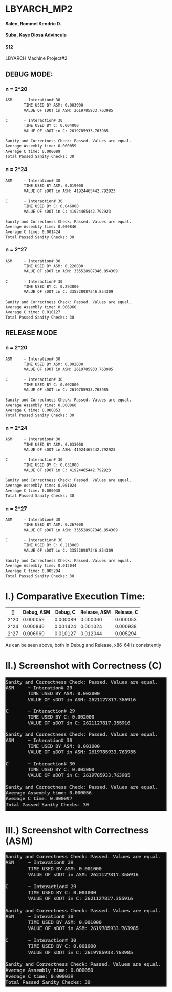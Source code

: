 # LBYARCH_MP2
#### Salen, Rommel Kendric D.
#### Suba, Kaye Diosa Advincula
#### S12
LBYARCH Machine Project#2 

## DEBUG MODE:
### n = 2^20

```
ASM     - Interation# 30
        TIME USED BY ASM: 0.003000
        VALUE OF sDOT in ASM: 2619785933.763985

C       - Interaction# 30
        TIME USED BY C: 0.004000
        VALUE OF sDOT in C: 2619785933.763985

Sanity and Correctness Check: Passed. Values are equal.
Average Assembly time: 0.000059
Average C time: 0.000089
Total Passed Sanity Checks: 30
```

### n = 2^24

```
ASM     - Interation# 30
        TIME USED BY ASM: 0.019000
        VALUE OF sDOT in ASM: 41924465442.792923

C       - Interaction# 30
        TIME USED BY C: 0.046000
        VALUE OF sDOT in C: 41924465442.792923

Sanity and Correctness Check: Passed. Values are equal.
Average Assembly time: 0.000846
Average C time: 0.001424
Total Passed Sanity Checks: 30
```

### n = 2^27


```
ASM     - Interation# 30
        TIME USED BY ASM: 0.220000
        VALUE OF sDOT in ASM: 335528987346.854309

C       - Interaction# 30
        TIME USED BY C: 0.293000
        VALUE OF sDOT in C: 335528987346.854309

Sanity and Correctness Check: Passed. Values are equal.
Average Assembly time: 0.006960
Average C time: 0.010127
Total Passed Sanity Checks: 30
```

## RELEASE MODE
### n = 2^20

```
ASM     - Interation# 30
        TIME USED BY ASM: 0.002000
        VALUE OF sDOT in ASM: 2619785933.763985

C       - Interaction# 30
        TIME USED BY C: 0.002000
        VALUE OF sDOT in C: 2619785933.763985

Sanity and Correctness Check: Passed. Values are equal.
Average Assembly time: 0.000060
Average C time: 0.000053
Total Passed Sanity Checks: 30
```

### n = 2^24

```
ASM     - Interation# 30
        TIME USED BY ASM: 0.033000
        VALUE OF sDOT in ASM: 41924465442.792923

C       - Interaction# 30
        TIME USED BY C: 0.031000
        VALUE OF sDOT in C: 41924465442.792923

Sanity and Correctness Check: Passed. Values are equal.
Average Assembly time: 0.001024
Average C time: 0.000938
Total Passed Sanity Checks: 30
```

### n = 2^27

```
ASM     - Interation# 30
        TIME USED BY ASM: 0.267000
        VALUE OF sDOT in ASM: 335528987346.854309

C       - Interaction# 30
        TIME USED BY C: 0.213000
        VALUE OF sDOT in C: 335528987346.854309

Sanity and Correctness Check: Passed. Values are equal.
Average Assembly time: 0.012044
Average C time: 0.005294
Total Passed Sanity Checks: 30
```

# I.) Comparative Execution Time:
| [] | Debug, ASM | Debug, C | Release, ASM | Release, C |
|----------|----------|----------|----------|----------|
| 2^20   | 0.000059   | 0.000089   | 0.000060   | 0.000053   |
| 2^24 | 0.000846 | 0.001424 | 0.001024 | 0.000938 |
| 2^27   | 0.006960   | 0.010127   | 0.012044   | 0.005294   |

As can be seen above, both in Debug and Release, x86-64 is consistently

# II.) Screenshot with Correctness (C)

![Example Image](Correctness_C.png)

# III.) Screenshot with Correctness (ASM)

![Example Image](Correctness_ASM.png)

